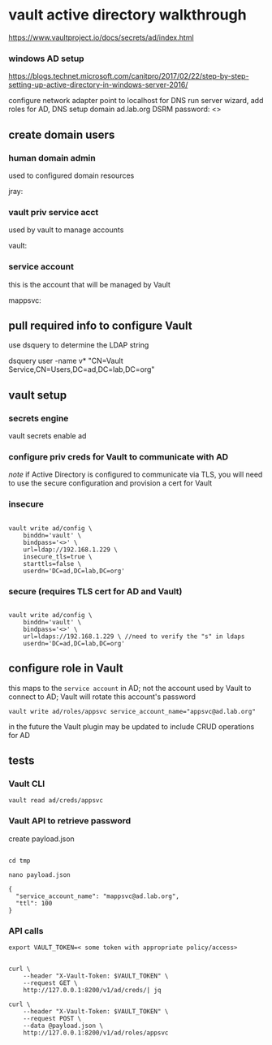 # vault active directory walkthrough

https://www.vaultproject.io/docs/secrets/ad/index.html

### windows AD setup

https://blogs.technet.microsoft.com/canitpro/2017/02/22/step-by-step-setting-up-active-directory-in-windows-server-2016/

configure network adapter point to localhost for DNS
run server wizard, add roles for AD, DNS
setup domain
	ad.lab.org
	DSRM password: <>

## create domain users

### human domain admin

used to configured domain resources

jray: <password>

### vault priv service acct

used by vault to manage accounts

vault: <password>

### service account

this is the account that will be managed by Vault

mappsvc: <password>

## pull required info to configure Vault

use dsquery to determine the LDAP string

dsquery user -name v*
"CN=Vault Service,CN=Users,DC=ad,DC=lab,DC=org"

## vault setup

### secrets engine
vault secrets enable ad

### configure priv creds for Vault to communicate with AD

*note* if Active Directory is configured to communicate via TLS, you will need to use the secure configuration and provision a cert for Vault

### insecure

```

vault write ad/config \
    binddn='vault' \
    bindpass='<>' \
    url=ldap://192.168.1.229 \
    insecure_tls=true \
    starttls=false \
    userdn='DC=ad,DC=lab,DC=org'

```

### secure (requires TLS cert for AD and Vault)

```

vault write ad/config \
    binddn='vault' \
    bindpass='<>' \
    url=ldaps://192.168.1.229 \ //need to verify the "s" in ldaps
    userdn='DC=ad,DC=lab,DC=org'

```

## configure role in Vault

this maps to the `service account` in AD; not the account used by Vault to connect to AD; Vault will rotate this account's password

`vault write ad/roles/appsvc service_account_name="appsvc@ad.lab.org"`

in the future the Vault plugin may be updated to include CRUD operations for AD
    
## tests

### Vault CLI

`vault read ad/creds/appsvc`

### Vault API to retrieve password

create payload.json

```

cd tmp

nano payload.json

{
  "service_account_name": "mappsvc@ad.lab.org",
  "ttl": 100
}

```
   
### API calls

`export VAULT_TOKEN=< some token with appropriate policy/access>`

```

curl \
    --header "X-Vault-Token: $VAULT_TOKEN" \
    --request GET \
    http://127.0.0.1:8200/v1/ad/creds/| jq

```

```    
curl \
    --header "X-Vault-Token: $VAULT_TOKEN" \
    --request POST \
    --data @payload.json \
    http://127.0.0.1:8200/v1/ad/roles/appsvc

```